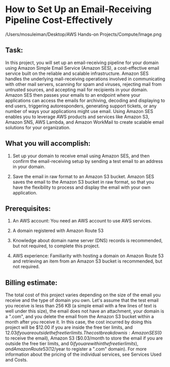 # How to Set Up an Email-Receiving Pipeline Cost-Effectively
/Users/mosuleiman/Desktop/AWS Hands-on Projects/Compute/Image.png



## Task:

In this project, you will set up an email-receiving pipeline for your domain using Amazon Simple Email Service (Amazon SES), a cost-effective email service built on the reliable and scalable infrastructure. Amazon SES handles the underlying mail-receiving operations involved in communicating with other mail servers, scanning for spam and viruses, rejecting mail from untrusted sources, and accepting mail for recipients in your domain. Amazon SES then passes your emails to an endpoint where your applications can access the emails for archiving, decoding and displaying to end users, triggering autoresponders, generating support tickets, or any number of ways your applications might use email. Using Amazon SES enables you to leverage AWS products and services like Amazon S3, Amazon SNS, AWS Lambda, and Amazon WorkMail to create scalable email solutions for your organization.


## What you will accomplish:

1. Set up your domain to receive email using Amazon SES, and then confirm the email-receiving setup by sending a test email to an address in your domain.

2. Save the email in raw format to an Amazon S3 bucket. Amazon SES saves the email to the Amazon S3 bucket in raw format, so that you have the flexibility to process and display the email with your own application.


## Prerequisites:

1. An AWS account: You need an AWS account to use AWS services.

2. A domain registered with Amazon Route 53

3. Knowledge about domain name server (DNS) records is recommended, but not required, to complete this project.

4. AWS experience: Familiarity with hosting a domain on Amazon Route 53 and retrieving an item from an Amazon S3 bucket is recommended, but not required.


## Billing estimate:

The total cost of this project varies depending on the size of the email you receive and the type of domain you own. Let's assume that the test email you receive is less than 256 KB (a simple email with a few lines of text is well under this size), the email does not have an attachment, your domain is a ".com", and you delete the email from the Amazon S3 bucket within a month after you receive it. In this case, the cost incurred by doing this project will be $12.00 if you are inside the free tier limits, and $12.03 if you are outside the free tier limits.
The cost breakdown is: Amazon SES ($0 to receive the email), Amazon S3 ($0.03/month to store the email if you are outside the free tier limits, and $0 if you are within the free tier limits), and Amazon Route 53 ($12/year to register a ".com" domain). For more information about the pricing of the individual services, see Services Used and Costs.